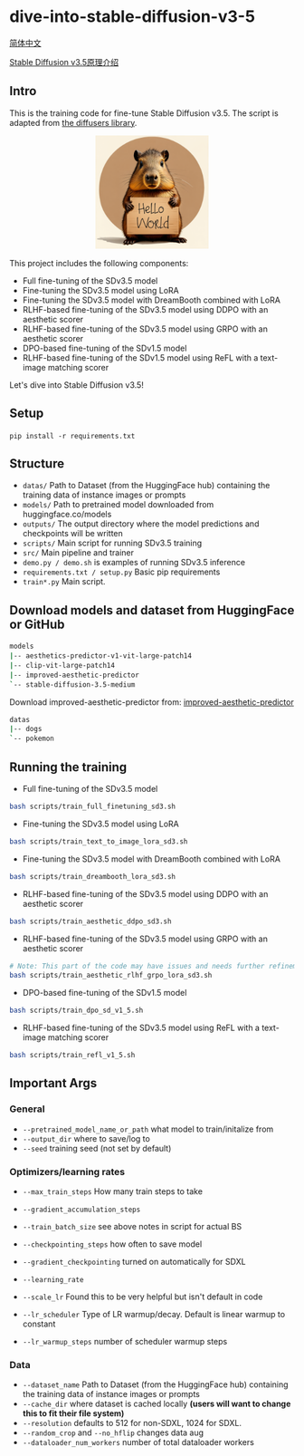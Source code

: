 # dive-into-stable-diffusion-v3-5


[简体中文](./README_zh.md)

[Stable Diffusion v3.5原理介绍](https://blog.csdn.net/sinat_16020825/article/details/146406963)

## Intro

This is the training code for fine-tune Stable Diffusion v3.5. The script is adapted from [the diffusers library](https://github.com/huggingface/diffusers/).


<p align="center">
    <img src="imgs/A-capybara-holding-a-sign-that-reads-Hello-World.png" width="200px" alt="A capybara holding a sign that reads Hello World"/>
</p>


This project includes the following components:

- Full fine-tuning of the SDv3.5 model
- Fine-tuning the SDv3.5 model using LoRA
- Fine-tuning the SDv3.5 model with DreamBooth combined with LoRA
- RLHF-based fine-tuning of the SDv3.5 model using DDPO with an aesthetic scorer
- RLHF-based fine-tuning of the SDv3.5 model using GRPO with an aesthetic scorer
- DPO-based fine-tuning of the SDv1.5 model
- RLHF-based fine-tuning of the SDv1.5 model using ReFL with a text-image matching scorer

Let's dive into Stable Diffusion v3.5!

## Setup

`pip install -r requirements.txt`

## Structure

- `datas/` Path to Dataset (from the HuggingFace hub) containing the training data of instance images or prompts
- `models/` Path to pretrained model downloaded from huggingface.co/models
- `outputs/` The output directory where the model predictions and checkpoints will be written
- `scripts/` Main script for running SDv3.5 training
- `src/` Main pipeline and trainer
- `demo.py / demo.sh` is examples of running SDv3.5 inference
- `requirements.txt / setup.py` Basic pip requirements
- `train*.py` Main script.


## Download models and dataset from HuggingFace or GitHub
```bash
models
|-- aesthetics-predictor-v1-vit-large-patch14
|-- clip-vit-large-patch14
|-- improved-aesthetic-predictor
`-- stable-diffusion-3.5-medium
```

Download improved-aesthetic-predictor from: [improved-aesthetic-predictor](https://github.com/christophschuhmann/improved-aesthetic-predictor)

```bash
datas
|-- dogs
`-- pokemon
```

## Running the training

- Full fine-tuning of the SDv3.5 model

```bash
bash scripts/train_full_finetuning_sd3.sh
```

- Fine-tuning the SDv3.5 model using LoRA
```bash
bash scripts/train_text_to_image_lora_sd3.sh
```

- Fine-tuning the SDv3.5 model with DreamBooth combined with LoRA
```bash
bash scripts/train_dreambooth_lora_sd3.sh
```

- RLHF-based fine-tuning of the SDv3.5 model using DDPO with an aesthetic scorer
```bash
bash scripts/train_aesthetic_ddpo_sd3.sh
```

- RLHF-based fine-tuning of the SDv3.5 model using GRPO with an aesthetic scorer
```bash
# Note: This part of the code may have issues and needs further refinement.
bash scripts/train_aesthetic_rlhf_grpo_lora_sd3.sh
```

- DPO-based fine-tuning of the SDv1.5 model
```bash
bash scripts/train_dpo_sd_v1_5.sh
```

- RLHF-based fine-tuning of the SDv3.5 model using ReFL with a text-image matching scorer
```bash
bash scripts/train_refl_v1_5.sh
```



## Important Args

### General

- `--pretrained_model_name_or_path` what model to train/initalize from
- `--output_dir` where to save/log to
- `--seed` training seed (not set by default)

### Optimizers/learning rates

- `--max_train_steps` How many train steps to take
- `--gradient_accumulation_steps`
- `--train_batch_size` see above notes in script for actual BS
- `--checkpointing_steps` how often to save model
  
- `--gradient_checkpointing` turned on automatically for SDXL


- `--learning_rate`
- `--scale_lr` Found this to be very helpful but isn't default in code
- `--lr_scheduler` Type of LR warmup/decay. Default is linear warmup to constant
- `--lr_warmup_steps` number of scheduler warmup steps

### Data
- `--dataset_name` Path to Dataset (from the HuggingFace hub) containing the training data of instance images or prompts
- `--cache_dir` where dataset is cached locally **(users will want to change this to fit their file system)**
- `--resolution` defaults to 512 for non-SDXL, 1024 for SDXL.
- `--random_crop` and `--no_hflip` changes data aug
- `--dataloader_num_workers` number of total dataloader workers



